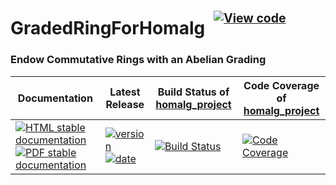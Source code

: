 <!-- BEGIN HEADER -->
# GradedRingForHomalg&ensp;<sup><sup>[![View code][code-img]][code-url]</sup></sup>

### Endow Commutative Rings with an Abelian Grading

| Documentation | Latest Release | Build Status of [homalg_project](/../../) | Code Coverage of [homalg_project](/../../) |
| ------------- | -------------- | ------------ | ------------- |
| [![HTML stable documentation][html-img]][html-url] [![PDF stable documentation][pdf-img]][pdf-url] | [![version][version-img]][version-url] [![date][date-img]][date-url] | [![Build Status][tests-img]][tests-url] | [![Code Coverage][codecov-img]][codecov-url] |

<!-- END HEADER -->
<!-- BEGIN FOOTER -->
[html-img]: https://img.shields.io/badge/🔗%20HTML-stable-blue.svg
[html-url]: https://homalg-project.github.io/homalg_project/GradedRingForHomalg/doc/chap0_mj.html

[pdf-img]: https://img.shields.io/badge/🔗%20PDF-stable-blue.svg
[pdf-url]: https://homalg-project.github.io/homalg_project/GradedRingForHomalg/download_pdf.html

[version-img]: https://img.shields.io/endpoint?url=https://homalg-project.github.io/homalg_project/GradedRingForHomalg/badge_version.json&label=🔗%20version&color=yellow
[version-url]: https://homalg-project.github.io/homalg_project/GradedRingForHomalg/view_release.html

[date-img]: https://img.shields.io/endpoint?url=https://homalg-project.github.io/homalg_project/GradedRingForHomalg/badge_date.json&label=🔗%20released%20on&color=yellow
[date-url]: https://homalg-project.github.io/homalg_project/GradedRingForHomalg/view_release.html

[tests-img]: https://github.com/homalg-project/homalg_project/workflows/Tests/badge.svg?branch=master
[tests-url]: https://github.com/homalg-project/homalg_project/actions?query=workflow%3ATests+branch%3Amaster

[codecov-img]: https://codecov.io/gh/homalg-project/homalg_project/branch/master/graph/badge.svg
[codecov-url]: https://codecov.io/gh/homalg-project/homalg_project

[code-img]: https://img.shields.io/badge/-View%20code-blue?logo=github
[code-url]: https://github.com/homalg-project/homalg_project/tree/master/GradedRingForHomalg#top
<!-- END FOOTER -->
